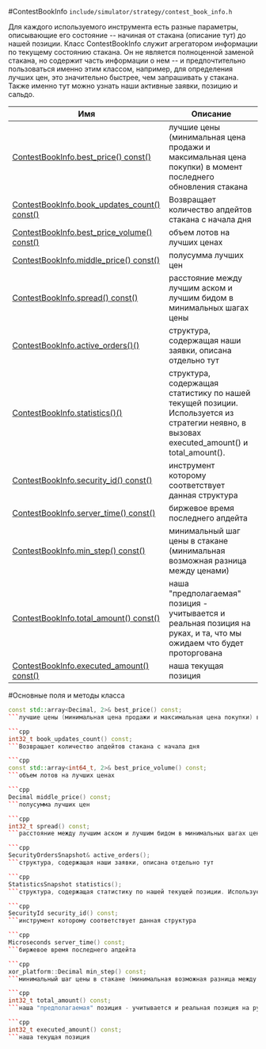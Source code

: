 #ContestBookInfo
`include/simulator/strategy/contest_book_info.h`


Для каждого используемого инструмента есть разные параметры, описывающие его состояние -- начиная от стакана (описание тут) до нашей позиции. Класс ContestBookInfo служит агрегатором информации по текущему состоянию стакана. Он не является полноценной заменой стакана, но содержит часть информации о нем -- и предпочтительно пользоваться именно этим классом, например, для определения лучших цен, это значительно быстрее, чем запрашивать у стакана. Также именно тут можно узнать наши активные заявки, позицию и сальдо.


|Имя| Описание|
|------------------|--------------------|
|[ContestBookInfo.best_price() const()](#best_price)|лучшие цены (минимальная цена продажи и максимальная цена покупки) в момент последнего обновления стакана|
|[ContestBookInfo.book_updates_count() const()](#book_updates_count)|Возвращает количество апдейтов стакана с начала дня|
|[ContestBookInfo.best_price_volume() const()](#best_price_volume)|объем лотов на лучших ценах|
|[ContestBookInfo.middle_price() const()](#middle_price)|полусумма лучших цен|
|[ContestBookInfo.spread() const()](#spread)|расстояние между лучшим аском и лучшим бидом в минимальных шагах цены|
|[ContestBookInfo.active_orders()()](#active_orders)|структура, содержащая наши заявки, описана отдельно тут|
|[ContestBookInfo.statistics()()](#statistics)|структура, содержащая статистику по нашей текущей позиции. Используется из стратегии неявно, в вызовах executed_amount() и total_amount().|
|[ContestBookInfo.security_id() const()](#security_id)|инструмент которому соответствует данная структура|
|[ContestBookInfo.server_time() const()](#server_time)|биржевое время последнего апдейта|
|[ContestBookInfo.min_step() const()](#min_step)|минимальный шаг цены в стакане (минимальная возможная разница между ценами)|
|[ContestBookInfo.total_amount() const()](#total_amount)|наша "предполагаемая" позиция - учитывается и реальная позиция на руках, и та, что мы ожидаем что будет проторгована|
|[ContestBookInfo.executed_amount() const()](#executed_amount)|наша текущая позиция|

#Основные поля и методы класса

```cpp
const std::array<Decimal, 2>& best_price() const;
```лучшие цены (минимальная цена продажи и максимальная цена покупки) в момент последнего обновления стакана

```cpp
int32_t book_updates_count() const;
```Возвращает количество апдейтов стакана с начала дня

```cpp
const std::array<int64_t, 2>& best_price_volume() const;
```объем лотов на лучших ценах

```cpp
Decimal middle_price() const;
```полусумма лучших цен

```cpp
int32_t spread() const;
```расстояние между лучшим аском и лучшим бидом в минимальных шагах цены

```cpp
SecurityOrdersSnapshot& active_orders();
```структура, содержащая наши заявки, описана отдельно тут

```cpp
StatisticsSnapshot statistics();
```структура, содержащая статистику по нашей текущей позиции. Используется из стратегии неявно, в вызовах executed_amount() и total_amount().

```cpp
SecurityId security_id() const;
```инструмент которому соответствует данная структура

```cpp
Microseconds server_time() const;
```биржевое время последнего апдейта

```cpp
xor_platform::Decimal min_step() const;
```минимальный шаг цены в стакане (минимальная возможная разница между ценами)

```cpp
int32_t total_amount() const;
```наша "предполагаемая" позиция - учитывается и реальная позиция на руках, и та, что мы ожидаем что будет проторгована

```cpp
int32_t executed_amount() const;
```наша текущая позиция

